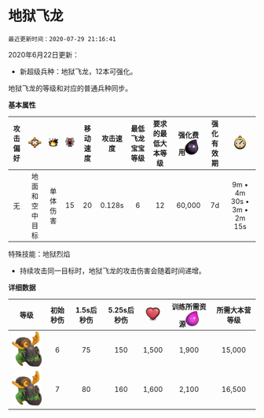 # 地狱飞龙

`最近更新时间：2020-07-29 21:16:41`

2020年6月22日更新：
- 新超级兵种：地狱飞龙，12本可强化。

地狱飞龙的等级和对应的普通兵种同步。


**基本属性**

|攻击偏好|![目标](/wiki/Other/Target.png "目标")|![攻击类型](/wiki/Other/AttackType.png "攻击类型")|![人口](/wiki/Other/Troops.png "人口")|移动速度|攻击速度|最低飞龙宝宝等级|要求的最低大本等级|强化费用![强化费用](/wiki/Other/Dark_Elixir.png "强化费用")|	强化有效期|![训练时间](/wiki/Other/Clock.png "训练时间")|
|:-:|:-:|:-:|:-:|:-:|:-:|:-:|:-:|:-:|:-:|:-:|
|无|地面和空中目标|单体伤害|15|20|0.128s|6|12|60,000|7d|9m • 4m 30s • 3m • 2m 15s|

特殊技能：地狱烈焰
* 持续攻击同一目标时，地狱飞龙的攻击伤害会随着时间递增。


**详细数据**

|等级|初始秒伤|1.5s后秒伤|5.25s后秒伤|![生命值](/wiki/Other/Heart.png "生命值")|训练所需资源![圣水](/wiki/Other/Elixir.png "圣水")|所需大本营等级|
|:-:|:-:|:-:|:-:|:-:|:-:|:-:|
|![Inferno Dragon](/wiki/Troops/HomeVillage/InfernoDragon/Lv6-7.png)|6|75|150|1,500|1,900|15,000|12|
|![Inferno Dragon](/wiki/Troops/HomeVillage/InfernoDragon/Lv6-7.png)|7|80|160|1,600|2,100|16,500|13|